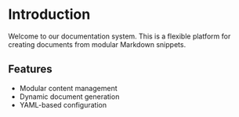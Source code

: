# Introduction
Welcome to our documentation system. This is a flexible platform for creating documents from modular Markdown snippets.

## Features

- Modular content management
- Dynamic document generation
- YAML-based configuration
